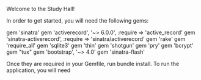 Welcome to the Study Hall!

In order to get started, you will need the following gems:

gem 'sinatra'
gem 'activerecord', '~> 6.0.0', :require => 'active_record'
gem 'sinatra-activerecord', :require => 'sinatra/activerecord'
gem 'rake'
gem 'require_all'
gem 'sqlite3'
gem 'thin'
gem 'shotgun'
gem 'pry'
gem 'bcrypt'
gem "tux"
gem 'bootstrap', '~> 4.0'
gem 'sinatra-flash'


Once they are required in your Gemfile, run bundle install. 
To run the application, you will need